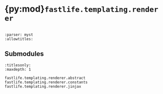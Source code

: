 # {py:mod}`fastlife.templating.renderer`

```{py:module} fastlife.templating.renderer
```

```{autodoc2-docstring} fastlife.templating.renderer
:parser: myst
:allowtitles:
```

## Submodules

```{toctree}
:titlesonly:
:maxdepth: 1

fastlife.templating.renderer.abstract
fastlife.templating.renderer.constants
fastlife.templating.renderer.jinjax
```
